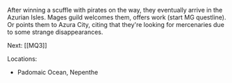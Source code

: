 After winning a scuffle with pirates on the way, they eventually arrive in the Azurian Isles. Mages guild welcomes them, offers work (start MG questline). Or points them to Azura City, citing that they're looking for mercenaries due to some strange disappearances.

Next: [[MQ3]]

Locations:
* Padomaic Ocean, Nepenthe